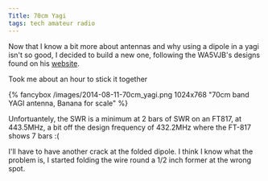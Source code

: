 ```yaml
---
Title: 70cm Yagi
tags: tech amateur radio 
---
```


Now that I know a bit more about antennas and why using a dipole in a yagi isn't so good, I decided to build a new one, following the WA5VJB's designs found on his [website](http://www.wa5vjb.com/yagi-pdf/cheapyagi.pdf).

Took me about an hour to stick it together

{% fancybox /images/2014-08-11-70cm_yagi.png 1024x768 "70cm band YAGI antenna, Banana for scale" %}

Unfortuantely, the SWR is a minimum at 2 bars of SWR on an FT817, at 443.5MHz, a bit off the design frequency of 432.2MHz where the FT-817 shows 7 bars :(

I'll have to have another crack at the folded dipole. I think I know what the problem is, I started folding the wire round a 1/2 inch former at the wrong spot.